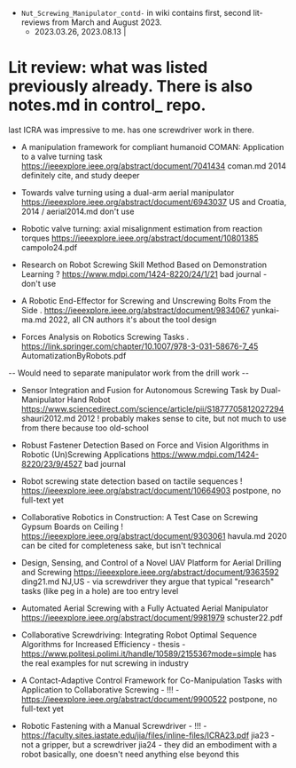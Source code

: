 
* `Nut_Screwing_Manipulator_contd-` in wiki contains first, second lit-reviews from March and August 2023.
  - 2023.03.26, 2023.08.13 |

# Lit review: what was listed previously already. There is also notes.md in control_ repo.
last ICRA was impressive to me. has one screwdriver work in there. 

+ A manipulation framework for compliant humanoid COMAN: Application to a valve turning task https://ieeexplore.ieee.org/abstract/document/7041434
  coman.md 2014
  definitely cite, and study deeper

- Towards valve turning using a dual-arm aerial manipulator https://ieeexplore.ieee.org/abstract/document/6943037
  US and Croatia, 2014 / aerial2014.md
  don't use

* Robotic valve turning: axial misalignment estimation from reaction torques https://ieeexplore.ieee.org/abstract/document/10801385
  campolo24.pdf


- Research on Robot Screwing Skill Method Based on Demonstration Learning  ? https://www.mdpi.com/1424-8220/24/1/21
  bad journal - don't use

- A Robotic End-Effector for Screwing and Unscrewing Bolts From the Side . https://ieeexplore.ieee.org/abstract/document/9834067
  yunkai-ma.md 2022, all CN authors
  it's about the tool design

* Forces Analysis on Robotics Screwing Tasks . https://link.springer.com/chapter/10.1007/978-3-031-58676-7_45
  AutomatizationByRobots.pdf

-- Would need to separate manipulator work from the drill work -- 

+ Sensor Integration and Fusion for Autonomous Screwing Task by Dual-Manipulator Hand Robot https://www.sciencedirect.com/science/article/pii/S1877705812027294
  shauri2012.md 2012 ! 
  probably makes sense to cite, but not much to use from there because too old-school

- Robust Fastener Detection Based on Force and Vision Algorithms in Robotic (Un)Screwing Applications https://www.mdpi.com/1424-8220/23/9/4527
  bad journal

* Robot screwing state detection based on tactile sequences ! https://ieeexplore.ieee.org/abstract/document/10664903
  postpone, no full-text yet

- Collaborative Robotics in Construction: A Test Case on Screwing Gypsum Boards on Ceiling ! https://ieeexplore.ieee.org/abstract/document/9303061
  havula.md 2020
  can be cited for completeness sake, but isn't technical

- Design, Sensing, and Control of a Novel UAV Platform for Aerial Drilling and Screwing https://ieeexplore.ieee.org/abstract/document/9363592
  ding21.md NJ,US - via screwdriver
  they argue that typical "research" tasks (like peg in a hole) are too entry level

- Automated Aerial Screwing with a Fully Actuated Aerial Manipulator https://ieeexplore.ieee.org/abstract/document/9981979
  schuster22.pdf

+ Collaborative Screwdriving: Integrating Robot Optimal Sequence Algorithms for Increased Efficiency - thesis - https://www.politesi.polimi.it/handle/10589/215536?mode=simple
  has the real examples for nut screwing in industry

* A Contact-Adaptive Control Framework for Co-Manipulation Tasks with Application to Collaborative Screwing - !!! -  https://ieeexplore.ieee.org/abstract/document/9900522
  postpone, no full-text yet

+ Robotic Fastening with a Manual Screwdriver - !!! -  https://faculty.sites.iastate.edu/jia/files/inline-files/ICRA23.pdf
   jia23 - not a gripper, but a screwdriver
   jia24 - they did an embodiment with a robot
   basically, one doesn't need anything else beyond this
